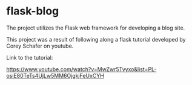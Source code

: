 # flask-blog
The project utilizes the Flask web framework for developing a blog site.

This project was a result of following along a flask tutorial developed by Corey Schafer
on youtube.

Link to the tutorial:

https://www.youtube.com/watch?v=MwZwr5Tvyxo&list=PL-osiE80TeTs4UjLw5MM6OjgkjFeUxCYH
